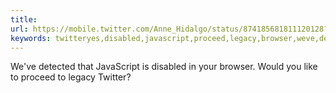 ```yaml
---
title: 
url: https://mobile.twitter.com/Anne_Hidalgo/status/874185681811120128?p=v
keywords: twitteryes,disabled,javascript,proceed,legacy,browser,weve,detected
---
```

We\'ve detected that JavaScript is disabled in your browser. Would you like to proceed to legacy Twitter?
